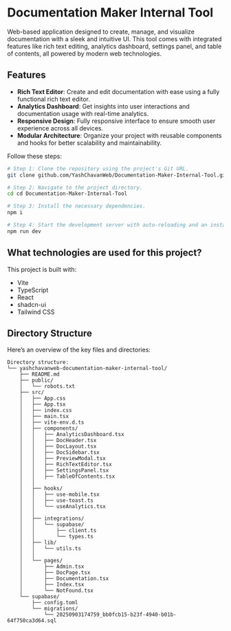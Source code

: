 # Documentation Maker Internal Tool

Web-based application designed to create, manage, and visualize documentation with a sleek and intuitive UI. This tool comes with integrated features like rich text editing, analytics dashboard, settings panel, and table of contents, all powered by modern web technologies.

## Features

* **Rich Text Editor**: Create and edit documentation with ease using a fully functional rich text editor.
* **Analytics Dashboard**: Get insights into user interactions and documentation usage with real-time analytics.
* **Responsive Design**: Fully responsive interface to ensure smooth user experience across all devices.
* **Modular Architecture**: Organize your project with reusable components and hooks for better scalability and maintainability.

Follow these steps:

```sh
# Step 1: Clone the repository using the project's Git URL.
git clone github.com/YashChavanWeb/Documentation-Maker-Internal-Tool.git

# Step 2: Navigate to the project directory.
cd cd Documentation-Maker-Internal-Tool

# Step 3: Install the necessary dependencies.
npm i

# Step 4: Start the development server with auto-reloading and an instant preview.
npm run dev
```

## What technologies are used for this project?

This project is built with:

- Vite
- TypeScript
- React
- shadcn-ui
- Tailwind CSS

## Directory Structure

Here’s an overview of the key files and directories:

```
Directory structure:
└── yashchavanweb-documentation-maker-internal-tool/
    ├── README.md
    ├── public/
    │   └── robots.txt
    ├── src/
    │   ├── App.css
    │   ├── App.tsx
    │   ├── index.css
    │   ├── main.tsx
    │   ├── vite-env.d.ts
    │   ├── components/
    │   │   ├── AnalyticsDashboard.tsx
    │   │   ├── DocHeader.tsx
    │   │   ├── DocLayout.tsx
    │   │   ├── DocSidebar.tsx
    │   │   ├── PreviewModal.tsx
    │   │   ├── RichTextEditor.tsx
    │   │   ├── SettingsPanel.tsx
    │   │   ├── TableOfContents.tsx
    │   │     
    │   ├── hooks/
    │   │   ├── use-mobile.tsx
    │   │   ├── use-toast.ts
    │   │   └── useAnalytics.tsx
    │   │  
    │   ├── integrations/
    │   │   └── supabase/
    │   │       ├── client.ts
    │   │       └── types.ts
    │   ├── lib/
    │   │   └── utils.ts
    │   │  
    │   └── pages/
    │       ├── Admin.tsx
    │       ├── DocPage.tsx
    │       ├── Documentation.tsx
    │       ├── Index.tsx
    │       └── NotFound.tsx
    └── supabase/
        ├── config.toml
        └── migrations/
            └── 20250903174759_bb0fcb15-b23f-4940-b01b-64f750ca3d64.sql

```

